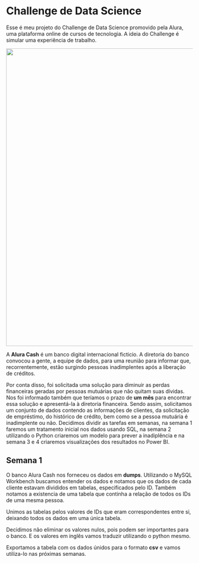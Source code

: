 # Challenge de Data Science

Esse é meu projeto do Challenge de Data Science promovido pela Alura, uma plataforma online de cursos de tecnologia.
A ideia do Challenge é simular uma experiência de trabalho. 

<div align="center">
<img src="https://i.imgur.com/oxab3uu.png" width="800px" />
</div>

A <b>Alura Cash</b> é um banco digital internacional ficticio. A diretoria do banco convocou a gente, a equipe de dados, para uma reunião para informar que, recorrentemente, estão surgindo pessoas inadimplentes após a liberação de créditos.

Por conta disso, foi solicitada uma solução para diminuir as perdas financeiras geradas por pessoas mutuárias que não quitam suas dívidas. Nos foi informado também que teríamos o prazo de **um mês** para encontrar essa solução e apresentá-la à diretoria financeira. Sendo assim, solicitamos um conjunto de dados contendo as informações de clientes, da solicitação de empréstimo, do histórico de crédito, bem como se a pessoa mutuária é inadimplente ou não. Decidimos dividir as tarefas em semanas, na semana 1 faremos um tratamento inicial nos dados usando SQL, na semana 2 utilizando o Python criaremos um modelo para prever a inadiplência e na semana 3 e 4 
criaremos visualizações dos resultados no Power BI.

## Semana 1 

O banco Alura Cash nos forneceu os dados em **dumps**. Utilizando o MySQL Workbench buscamos entender os dados e notamos que os dados de cada cliente estavam divididos em tabelas, especificados pelo ID. Também notamos a existencia de uma tabela que continha a relação de todos os IDs de uma mesma pessoa.

Unimos as tabelas pelos valores de IDs que eram correspondentes entre si, deixando todos os dados em uma única tabela. 

Decidimos não eliminar os valores nulos, pois podem ser importantes para o banco. E os valores em inglês vamos traduzir utilizando o python mesmo.

Exportamos a tabela com os dados únidos para o formato **csv** e vamos utiliza-lo nas próximas semanas.

